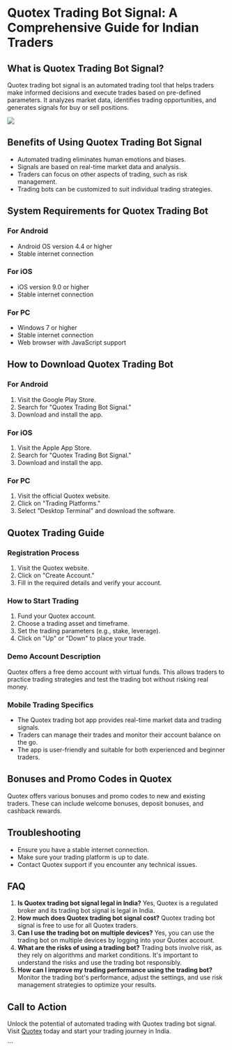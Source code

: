 # Quotex Trading Bot Signal: A Comprehensive Guide for Indian Traders

## What is Quotex Trading Bot Signal?

Quotex trading bot signal is an automated trading tool that helps
traders make informed decisions and execute trades based on pre-defined
parameters. It analyzes market data, identifies trading opportunities,
and generates signals for buy or sell positions.

[![](https://static.quotex.io/files/4_en/300_250.jpg)](https://traff.sbs/brokerqxlid)

## Benefits of Using Quotex Trading Bot Signal

-   Automated trading eliminates human emotions and biases.
-   Signals are based on real-time market data and analysis.
-   Traders can focus on other aspects of trading, such as risk
    management.
-   Trading bots can be customized to suit individual trading
    strategies.

## System Requirements for Quotex Trading Bot

### For Android

-   Android OS version 4.4 or higher
-   Stable internet connection

### For iOS

-   iOS version 9.0 or higher
-   Stable internet connection

### For PC

-   Windows 7 or higher
-   Stable internet connection
-   Web browser with JavaScript support

## How to Download Quotex Trading Bot

### For Android

1.  Visit the Google Play Store.
2.  Search for "Quotex Trading Bot Signal."
3.  Download and install the app.

### For iOS

1.  Visit the Apple App Store.
2.  Search for "Quotex Trading Bot Signal."
3.  Download and install the app.

### For PC

1.  Visit the official Quotex website.
2.  Click on "Trading Platforms."
3.  Select "Desktop Terminal" and download the software.

## Quotex Trading Guide

### Registration Process

1.  Visit the Quotex website.
2.  Click on "Create Account."
3.  Fill in the required details and verify your account.

### How to Start Trading

1.  Fund your Quotex account.
2.  Choose a trading asset and timeframe.
3.  Set the trading parameters (e.g., stake, leverage).
4.  Click on "Up" or "Down" to place your trade.

### Demo Account Description

Quotex offers a free demo account with virtual funds. This allows
traders to practice trading strategies and test the trading bot without
risking real money.

### Mobile Trading Specifics

-   The Quotex trading bot app provides real-time market data and
    trading signals.
-   Traders can manage their trades and monitor their account balance on
    the go.
-   The app is user-friendly and suitable for both experienced and
    beginner traders.

## Bonuses and Promo Codes in Quotex

Quotex offers various bonuses and promo codes to new and existing
traders. These can include welcome bonuses, deposit bonuses, and
cashback rewards.

## Troubleshooting

-   Ensure you have a stable internet connection.
-   Make sure your trading platform is up to date.
-   Contact Quotex support if you encounter any technical issues.

## FAQ

1.  **Is Quotex trading bot signal legal in India?** Yes, Quotex is a
    regulated broker and its trading bot signal is legal in India.
2.  **How much does Quotex trading bot signal cost?** Quotex trading bot
    signal is free to use for all Quotex traders.
3.  **Can I use the trading bot on multiple devices?** Yes, you can use
    the trading bot on multiple devices by logging into your Quotex
    account.
4.  **What are the risks of using a trading bot?** Trading bots involve
    risk, as they rely on algorithms and market conditions. It\'s
    important to understand the risks and use the trading bot
    responsibly.
5.  **How can I improve my trading performance using the trading bot?**
    Monitor the trading bot\'s performance, adjust the settings, and use
    risk management strategies to optimize your results.

## Call to Action

Unlock the potential of automated trading with Quotex trading bot
signal. Visit [Quotex](\%22https://traff.sbs/brokerqxlid\%22) today and
start your trading journey in India.

\`\`\`

